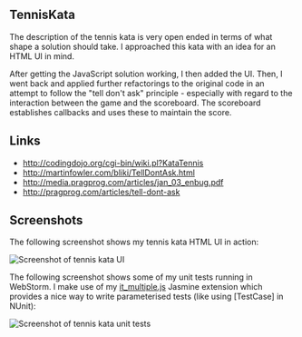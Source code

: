 ## TennisKata

The description of the tennis kata is very open ended in terms of what shape a solution should take.
I approached this kata with an idea for an HTML UI in mind.

After getting the JavaScript solution working, I then added the UI. Then, I went back and applied
further refactorings to the original code in an attempt to follow the "tell don't ask" principle - especially
with regard to the interaction between the game and the scoreboard. The scoreboard
establishes callbacks and uses these to maintain the score.

## Links

* http://codingdojo.org/cgi-bin/wiki.pl?KataTennis
* http://martinfowler.com/bliki/TellDontAsk.html
* http://media.pragprog.com/articles/jan_03_enbug.pdf
* http://pragprog.com/articles/tell-dont-ask

## Screenshots

The following screenshot shows my tennis kata HTML UI in action:

![Screenshot of tennis kata UI](https://raw.github.com/taylorjg/TennisKataJavaScript/master/Images/WebPageScreenshot.png)

The following screenshot shows some of my unit tests running in WebStorm. I make use of my
[it_multiple.js](https://github.com/taylorjg/TennisKataJavaScript/blob/master/Tests/it_multiple.js)
Jasmine extension which provides a nice way to write parameterised tests (like using [TestCase] in NUnit):

![Screenshot of tennis kata unit tests](https://raw.github.com/taylorjg/TennisKataJavaScript/master/Images/WebStormKarmaScreenshot.png)
